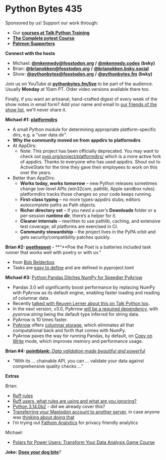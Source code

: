 # Python Bytes 435

Sponsored by us! Support our work through:

- Our [**courses at Talk Python Training**](https://training.talkpython.fm/)
- [**The Complete pytest Course**](https://courses.pythontest.com/p/the-complete-pytest-course)
- [**Patreon Support**](https://www.patreon.com/pythonbytes)[**ers**](https://www.patreon.com/pythonbytes)

**Connect with the hosts**

- Michael: [**@mkennedy@fosstodon.org**](https://fosstodon.org/@mkennedy) **/** [**@mkennedy.codes**](https://bsky.app/profile/mkennedy.codes) **(bsky)**
- Brian: [**@brianokken@fosstodon.org**](https://fosstodon.org/@brianokken) **/** [**@brianokken.bsky.social**](https://bsky.app/profile/brianokken.bsky.social)
- Show: [**@pythonbytes@fosstodon.org**](https://fosstodon.org/@pythonbytes) **/** [**@pythonbytes.fm**](https://bsky.app/profile/pythonbytes.fm) **(bsky)**

Join us on YouTube at [**pythonbytes.fm/live**](https://pythonbytes.fm/stream/live) to be part of the audience. Usually **Monday** at 10am PT. Older video versions available there too.

Finally, if you want an artisanal, hand-crafted digest of every week of the show notes in email form? Add your name and email to [our friends of the show list](https://pythonbytes.fm/friends-of-the-show), we'll never share it.

**Michael #1:** [**platformdirs**](https://pypi.org/project/platformdirs/)

- A small Python module for determining appropriate platform-specific dirs, e.g. a "user data dir".
- **Why the community moved on from** **appdirs** **to** **platformdirs**
- At AppDirs:
  - Note: This project has been officially deprecated. You may want to check out [pypi.org/project/platformdirs/](https://pypi.org/project/platformdirs/) which is a more active fork of appdirs. Thanks to everyone who has used appdirs. Shout out to ActiveState for the time they gave their employees to work on this over the years.
- Better than AppDirs:
  - **Works today, works tomorrow** – new Python releases sometimes change low-level APIs (win32com, pathlib, Apple sandbox rules). platformdirs tracks those changes so your code keeps running.
  - **First-class typing** – no more types-appdirs stubs; editors autocomplete paths as Path objects.
  - **Richer directory set** – if you need a user’s **Downloads** folder or a per-session **runtime dir**, there’s a helper for it.
  - **Cleaner internals** – rewritten to use pathlib, caching, and extensive test coverage; all platforms are exercised in CI.
  - **Community stewardship** – the project lives in the PyPA orbit and gets security/compatibility patches quickly.

**Brian #2:** [**poethepoet**](https://poethepoet.natn.io/index.html) **-** **“**Poe the Poet is a batteries included task runner that works well with poetry or with uv.”

- from [Bob Belderbos](https://www.linkedin.com/posts/bbelderbos_i-love-makefiles-they-save-me-time-and-help-activity-7335215074938089473-4sOm/?utm_source=share&utm_medium=member_ios&rcm=ACoAAAD3mh8BiKsgWuoxCvrNNA1YysaKpZ6oaS0)
- Tasks are [easy to define](https://poethepoet.natn.io/tasks/index.html) and are defined in pyproject.toml

**Michael #3:** [Python Pandas Ditches NumPy for Speedier PyArrow](https://thenewstack.io/python-pandas-ditches-numpy-for-speedier-pyarrow/)

-  Pandas 3.0 will significantly boost performance by replacing NumPy with PyArrow as its default engine, enabling faster loading and reading of columnar data.
- Recently [talked with Reuven Lerner about this on Talk Python too](https://talkpython.fm/episodes/show/503/the-pyarrow-revolution).
- In the next version, v3.0, PyArrow [will be a required dependency](https://pandas.pydata.org/pdeps/0010-required-pyarrow-dependency.html), with *pyarrow.string* being the default type inferred for string data.
- PyArrow is 10 times faster.
- [PyArrow](https://arrow.apache.org/docs/python/index.html) offers [columnar storage](https://thenewstack.io/apache-arrow-designed-accelerate-hadoop-spark-columnar-layouts-data/), which eliminates all that computational back and forth that comes with NumPy. 
- PyArrow paves the way for running Pandas, by default, on [Copy on Write](https://pandas.pydata.org/docs/dev/user_guide/copy_on_write.html) mode, which improves memory and performance usage.

**Brian #4:** [**pointblank:** ](https://posit-dev.github.io/pointblank/)[*Data validation made beautiful and powerful*](https://posit-dev.github.io/pointblank/)

- “With its … chainable API, you can … validate your data against comprehensive quality checks …” 

**Extras** 

Brian:

- [Ruff rules](https://docs.astral.sh/ruff/rules/)
- [Ruff users, what rules are using and what are you ignoring?](https://old.reddit.com/r/Python/comments/1kttfst/ruff_users_what_rules_are_using_and_what_are_you/)
- [Python 3.14.0b2](https://www.python.org/downloads/release/python-3140b2/) - did we already cover this?
- [Transferring your Mastodon account to another server](https://fedi.tips/transferring-your-mastodon-account-to-another-server/), in case anyone was [thinking about doing that](https://coreysnipes.com/thoughts-on-fosstodon.html)
- I’m trying out [Fathom Analytics](https://usefathom.com) for privacy friendly analytics

Michael:

- [Polars for Power Users: Transform Your Data Analysis Game Course](https://training.talkpython.fm/courses/polars-for-power-users)

**Joke:** [**Does your dog bite**](https://x.com/PR0GRAMMERHUM0R/status/1915465792684015991)?